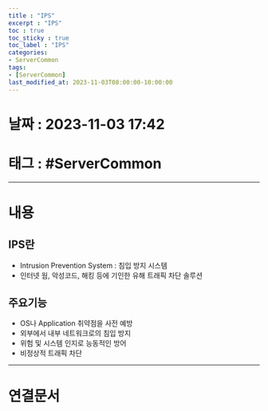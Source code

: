 ```yaml
---
title : "IPS"
excerpt : "IPS"
toc : true
toc_sticky : true
toc_label : "IPS"
categories:
- ServerCommon
tags:
- [ServerCommon]
last_modified_at: 2023-11-03T08:00:00-10:00:00
---
```


# 날짜 : 2023-11-03 17:42

# 태그 : #ServerCommon 
---

# 내용

## IPS란
- Intrusion Prevention System : 침입 방지 시스템
- 인터넷 웜, 악성코드, 해킹 등에 기인한 유해 트래픽 차단 솔루션

## 주요기능
- OS나 Application 취약점을 사전 예방
- 외부에서 내부 네트워크로의 침입 방지
- 위험 및 시스템 인지로 능동적인 방어
- 비정상적 트래픽 차단

---

# 연결문서

